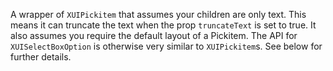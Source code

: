 A wrapper of `XUIPickitem` that assumes your children are only text. This means it can truncate the text when the prop `truncateText` is set to true. It also assumes you require the default layout of a Pickitem. The API for `XUISelectBoxOption` is otherwise very similar to `XUIPickitem`s. See below for further details.
